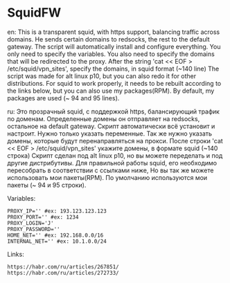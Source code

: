 # SquidFW
en: This is a transparent squid, with https support, balancing traffic across domains. He sends certain domains to redsocks, the rest to the default gateway.
The script will automatically install and configure everything. You only need to specify the variables.
You also need to specify the domains that will be redirected to the proxy. After the string 'cat << EOF > /etc/squid/vpn_sites', specify the domains, in squid format (~140 line)
The script was made for alt linux p10, but you can also redo it for other distributions. For squid to work properly, it needs to be rebuilt according to the links below, but you can also use my packages(RPM). By default, my packages are used (~ 94 and 95 lines).



ru: Это прозрачный squid, с поддержкой https, балансирующий трафик по доменам. Определенные домены он отправляет на redsocks, остальное на default gateway.
Скрипт автоматически всё установит и настроит. Нужно только указать переменные.
Так же нужно указать домены, которые будут перенаправляться на прокси. После строки 'cat << EOF > /etc/squid/vpn_sites' укажите домены, в формате squid (~140 строка)
Скрипт сделан под alt linux p10, но вы можете переделать и под другие дистрибутивы. Для правильной работы squid, его необходимо пересобрать в соответствии с ссылками ниже, Но вы так же можете использовать мои пакеты(RPM). По умолчанию используются мои пакеты (~ 94 и 95 строки).

Variables:

    PROXY_IP='' #ex: 193.123.123.123
    PROXY_PORT='' #ex: 1234
    PROXY_LOGIN='J'
    PROXY_PASSWORD=''
    HOME_NET='' #ex: 192.168.0.0/16
    INTERNAL_NET='' #ex: 10.1.0.0/24

Links:

    https://habr.com/ru/articles/267851/
    https://habr.com/ru/articles/272733/
